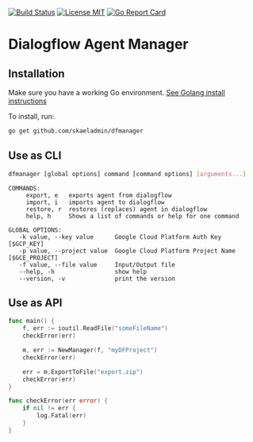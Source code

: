 [![Build Status](https://travis-ci.org/skaeladmin/dfmanager.svg?branch=master)](https://travis-ci.org/skaeladmin/dfmanager)
[![License MIT](https://img.shields.io/badge/license-MIT-blue.svg)](https://raw.githubusercontent.com/skaeladmin/dfmanager/master/LICENSE)
[![Go Report Card](https://goreportcard.com/badge/github.com/skaeladmin/dfmanager)](https://goreportcard.com/report/github.com/skaeladmin/dfmanager)

# Dialogflow Agent Manager

## Installation
Make sure you have a working Go environment. [See Golang install instructions](http://golang.org/doc/install.html)

To install, run:
```sh
go get github.com/skaeladmin/dfmanager
```

## Use as CLI

```sh
dfmanager [global options] command [command options] [arguments...]
```

```
COMMANDS:
     export, e   exports agent from dialogflow
     import, i   imports agent to dialogflow
     restore, r  restores (replaces) agent in dialogflow
     help, h     Shows a list of commands or help for one command

GLOBAL OPTIONS:
   -k value, --key value      Google Cloud Platform Auth Key [$GCP_KEY]
   -p value, --project value  Google Cloud Platform Project Name [$GCE_PROJECT]
   -f value, --file value     Input/Output file
   --help, -h                 show help
   --version, -v              print the version
```

## Use as API

```go
func main() {
	f, err := ioutil.ReadFile("someFileName")
	checkError(err)

	m, err := NewManager(f, "myDFProject")
	checkError(err)

	err = m.ExportToFile("export.zip")
	checkError(err)
}

func checkError(err error) {
	if nil != err {
		log.Fatal(err)
	}
}
```
